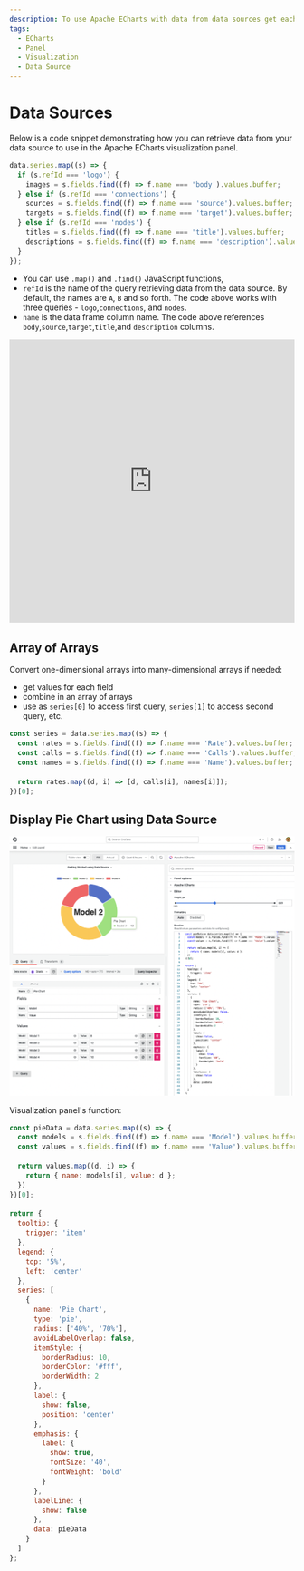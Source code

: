 ```yaml
---
description: To use Apache ECharts with data from data sources get each field in an array.
tags:
  - ECharts
  - Panel
  - Visualization
  - Data Source
---
```


# Data Sources

Below is a code snippet demonstrating how you can retrieve data from your data source to use in the Apache ECharts visualization panel. 

```javascript
data.series.map((s) => {
  if (s.refId === 'logo') {
    images = s.fields.find((f) => f.name === 'body').values.buffer;
  } else if (s.refId === 'connections') {
    sources = s.fields.find((f) => f.name === 'source').values.buffer;
    targets = s.fields.find((f) => f.name === 'target').values.buffer;
  } else if (s.refId === 'nodes') {
    titles = s.fields.find((f) => f.name === 'title').values.buffer;
    descriptions = s.fields.find((f) => f.name === 'description').values.buffer;
  }
});
```
- You can use `.map()` and `.find()` JavaScript functions,
- `refId` is the name of the query retrieving data from the data source. By default, the names are `A`, `B` and so forth. The code above works with three queries - `logo`,`connections`, and `nodes`.
- `name` is the data frame column name. The code above references `body`,`source`,`target`,`title`,and `description` columns.

<iframe width="100%" height="500" src="https://www.youtube.com/embed/K5YNMSIm9AM" title="How to use Data Source in Apache ECharts in 90 seconds | Grafana Data attribute" frameBorder="0" allow="accelerometer; autoplay; clipboard-write; encrypted-media; gyroscope; picture-in-picture" allowFullScreen></iframe>

## Array of Arrays

Convert one-dimensional arrays into many-dimensional arrays if needed:

- get values for each field
- combine in an array of arrays
- use as `series[0]` to access first query, `series[1]` to access second query, etc.

```javascript
const series = data.series.map((s) => {
  const rates = s.fields.find((f) => f.name === 'Rate').values.buffer;
  const calls = s.fields.find((f) => f.name === 'Calls').values.buffer;
  const names = s.fields.find((f) => f.name === 'Name').values.buffer;

  return rates.map((d, i) => [d, calls[i], names[i]]);
})[0];
```

## Display Pie Chart using Data Source

![Pie Chart using Data Source](img/pie-chart.png)

Visualization panel's function:

```js
const pieData = data.series.map((s) => {
  const models = s.fields.find((f) => f.name === 'Model').values.buffer;
  const values = s.fields.find((f) => f.name === 'Value').values.buffer;

  return values.map((d, i) => {
    return { name: models[i], value: d };
  })
})[0];

return {
  tooltip: {
    trigger: 'item'
  },
  legend: {
    top: '5%',
    left: 'center'
  },
  series: [
    {
      name: 'Pie Chart',
      type: 'pie',
      radius: ['40%', '70%'],
      avoidLabelOverlap: false,
      itemStyle: {
        borderRadius: 10,
        borderColor: '#fff',
        borderWidth: 2
      },
      label: {
        show: false,
        position: 'center'
      },
      emphasis: {
        label: {
          show: true,
          fontSize: '40',
          fontWeight: 'bold'
        }
      },
      labelLine: {
        show: false
      },
      data: pieData
    }
  ]
};
```
